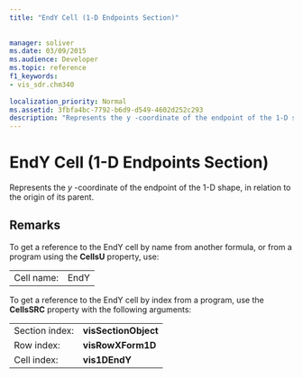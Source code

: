 ```yaml
---
title: "EndY Cell (1-D Endpoints Section)"
 
 
manager: soliver
ms.date: 03/09/2015
ms.audience: Developer
ms.topic: reference
f1_keywords:
- vis_sdr.chm340
 
localization_priority: Normal
ms.assetid: 3fbfa4bc-7792-b6d9-d549-4602d252c293
description: "Represents the y -coordinate of the endpoint of the 1-D shape, in relation to the origin of its parent."
---
```


# EndY Cell (1-D Endpoints Section)

Represents the  *y*  -coordinate of the endpoint of the 1-D shape, in relation to the origin of its parent. 
  
## Remarks

To get a reference to the EndY cell by name from another formula, or from a program using the **CellsU** property, use: 
  
|||
|:-----|:-----|
| Cell name:  <br/> | EndY  <br/> |
   
To get a reference to the EndY cell by index from a program, use the **CellsSRC** property with the following arguments: 
  
|||
|:-----|:-----|
| Section index:  <br/> |**visSectionObject** <br/> |
| Row index:  <br/> |**visRowXForm1D** <br/> |
| Cell index:  <br/> |**vis1DEndY** <br/> |
   

